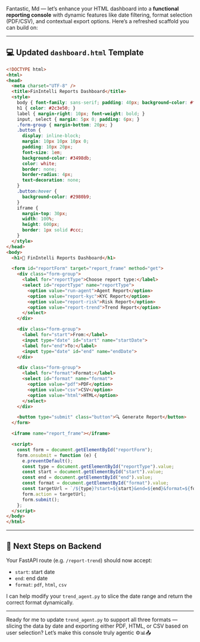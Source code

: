 Fantastic, Md — let’s enhance your HTML dashboard into a **functional reporting console** with dynamic features like date filtering, format selection (PDF/CSV), and contextual export options. Here’s a refreshed scaffold you can build on:

---

## 💻 Updated `dashboard.html` Template

```html
<!DOCTYPE html>
<html>
<head>
  <meta charset="UTF-8" />
  <title>FinIntelli Reports Dashboard</title>
  <style>
    body { font-family: sans-serif; padding: 40px; background-color: #f9f9f9; }
    h1 { color: #2c3e50; }
    label { margin-right: 10px; font-weight: bold; }
    input, select { margin: 5px 0; padding: 6px; }
    .form-group { margin-bottom: 20px; }
    .button {
      display: inline-block;
      margin: 10px 10px 10px 0;
      padding: 10px 20px;
      font-size: 1em;
      background-color: #3498db;
      color: white;
      border: none;
      border-radius: 4px;
      text-decoration: none;
    }
    .button:hover {
      background-color: #2980b9;
    }
    iframe {
      margin-top: 30px;
      width: 100%;
      height: 600px;
      border: 1px solid #ccc;
    }
  </style>
</head>
<body>
  <h1>📂 FinIntelli Reports Dashboard</h1>

  <form id="reportForm" target="report_frame" method="get">
    <div class="form-group">
      <label for="reportType">Choose report type:</label>
      <select id="reportType" name="reportType">
        <option value="run-agent">Agent Report</option>
        <option value="report-kyc">KYC Report</option>
        <option value="report-risk">Risk Report</option>
        <option value="report-trend">Trend Report</option>
      </select>
    </div>

    <div class="form-group">
      <label for="start">From:</label>
      <input type="date" id="start" name="startDate">
      <label for="end">To:</label>
      <input type="date" id="end" name="endDate">
    </div>

    <div class="form-group">
      <label for="format">Format:</label>
      <select id="format" name="format">
        <option value="pdf">PDF</option>
        <option value="csv">CSV</option>
        <option value="html">HTML</option>
      </select>
    </div>

    <button type="submit" class="button">🔍 Generate Report</button>
  </form>

  <iframe name="report_frame"></iframe>

  <script>
    const form = document.getElementById("reportForm");
    form.onsubmit = function (e) {
      e.preventDefault();
      const type = document.getElementById("reportType").value;
      const start = document.getElementById("start").value;
      const end = document.getElementById("end").value;
      const format = document.getElementById("format").value;
      const targetUrl = `/${type}?start=${start}&end=${end}&format=${format}`;
      form.action = targetUrl;
      form.submit();
    };
  </script>
</body>
</html>
```

---

## 🧪 Next Steps on Backend

Your FastAPI route (e.g. `/report-trend`) should now accept:
- `start`: start date
- `end`: end date
- `format`: `pdf`, `html`, `csv`

I can help modify your `trend_agent.py` to slice the date range and return the correct format dynamically.

---

Ready for me to update `trend_agent.py` to support all three formats — slicing the data by date and exporting either PDF, HTML, or CSV based on user selection? Let’s make this console truly agentic ⚙️📊📤
